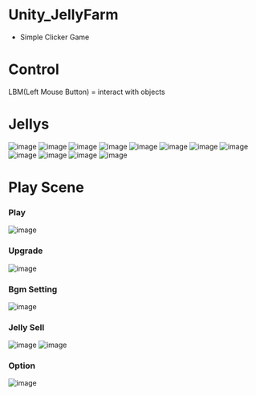# Unity_JellyFarm
 - Simple Clicker Game

# Control
LBM(Left Mouse Button) = interact with objects

# Jellys
![image](https://github.com/wkdtjdwns/Unity_JellyFarm/assets/128266768/7b37fddc-1a01-4b89-b1f2-0742342e5edd)
![image](https://github.com/wkdtjdwns/Unity_JellyFarm/assets/128266768/c735a51e-70d4-4cc3-9f13-17bd8414a931)
![image](https://github.com/wkdtjdwns/Unity_JellyFarm/assets/128266768/75deeb03-8cc4-4e09-96f1-5f8dcd957f5e)
![image](https://github.com/wkdtjdwns/Unity_JellyFarm/assets/128266768/baecf1b9-1c83-4720-9090-b5e3a5ce881a)
![image](https://github.com/wkdtjdwns/Unity_JellyFarm/assets/128266768/5d2389be-04b0-47d5-8119-f8c93273651d)
![image](https://github.com/wkdtjdwns/Unity_JellyFarm/assets/128266768/872b472e-e5d5-41db-a08e-5baad7578b33)
![image](https://github.com/wkdtjdwns/Unity_JellyFarm/assets/128266768/ac8eaa63-f657-45e7-8afe-5bdef3028c82)
![image](https://github.com/wkdtjdwns/Unity_JellyFarm/assets/128266768/dbf81a51-666c-465b-84cf-7d047ed2d4a0)
![image](https://github.com/wkdtjdwns/Unity_JellyFarm/assets/128266768/818b7858-b0ca-4769-b389-ace59de9268d)
![image](https://github.com/wkdtjdwns/Unity_JellyFarm/assets/128266768/09d476f6-5ad5-4877-a755-9fec115272dd)
![image](https://github.com/wkdtjdwns/Unity_JellyFarm/assets/128266768/d82bca77-614c-414f-9d0c-6705def81bee)
![image](https://github.com/wkdtjdwns/Unity_JellyFarm/assets/128266768/2e3c153a-87a4-4545-8c70-434a6e4c59fe)

# Play Scene
### Play
![image](https://github.com/wkdtjdwns/Unity_JellyFarm/assets/128266768/7ac3ca07-8ff4-44f1-92d8-d7b80feb5d78)

### Upgrade
![image](https://github.com/wkdtjdwns/Unity_JellyFarm/assets/128266768/568f53eb-4e4f-4cc7-bd1e-74efd1630fb4)

### Bgm Setting
![image](https://github.com/wkdtjdwns/Unity_JellyFarm/assets/128266768/6ba72951-3c52-4a32-b2d7-11094ccfed49)

### Jelly Sell
![image](https://github.com/wkdtjdwns/Unity_JellyFarm/assets/128266768/4396d576-8062-4f87-8235-b753fac0bb21)
![image](https://github.com/wkdtjdwns/Unity_JellyFarm/assets/128266768/aa0f2e45-3b81-432b-a09a-cb3fe0f606cc)


### Option
![image](https://github.com/wkdtjdwns/Unity_JellyFarm/assets/128266768/708156e1-629c-4997-97ac-92d8dcab8c8e)
